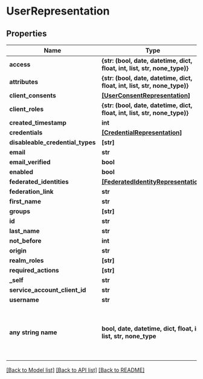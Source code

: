 # UserRepresentation


## Properties
Name | Type | Description | Notes
------------ | ------------- | ------------- | -------------
**access** | **{str: (bool, date, datetime, dict, float, int, list, str, none_type)}** |  | [optional] 
**attributes** | **{str: (bool, date, datetime, dict, float, int, list, str, none_type)}** |  | [optional] 
**client_consents** | [**[UserConsentRepresentation]**](UserConsentRepresentation.md) |  | [optional] 
**client_roles** | **{str: (bool, date, datetime, dict, float, int, list, str, none_type)}** |  | [optional] 
**created_timestamp** | **int** |  | [optional] 
**credentials** | [**[CredentialRepresentation]**](CredentialRepresentation.md) |  | [optional] 
**disableable_credential_types** | **[str]** |  | [optional] 
**email** | **str** |  | [optional] 
**email_verified** | **bool** |  | [optional] 
**enabled** | **bool** |  | [optional] 
**federated_identities** | [**[FederatedIdentityRepresentation]**](FederatedIdentityRepresentation.md) |  | [optional] 
**federation_link** | **str** |  | [optional] 
**first_name** | **str** |  | [optional] 
**groups** | **[str]** |  | [optional] 
**id** | **str** |  | [optional] 
**last_name** | **str** |  | [optional] 
**not_before** | **int** |  | [optional] 
**origin** | **str** |  | [optional] 
**realm_roles** | **[str]** |  | [optional] 
**required_actions** | **[str]** |  | [optional] 
**_self** | **str** |  | [optional] 
**service_account_client_id** | **str** |  | [optional] 
**username** | **str** |  | [optional] 
**any string name** | **bool, date, datetime, dict, float, int, list, str, none_type** | any string name can be used but the value must be the correct type | [optional]

[[Back to Model list]](../README.md#documentation-for-models) [[Back to API list]](../README.md#documentation-for-api-endpoints) [[Back to README]](../README.md)


